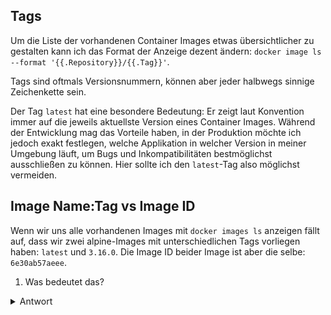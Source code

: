 ## Tags
Um die Liste der vorhandenen Container Images etwas übersichtlicher zu gestalten kann ich das Format der Anzeige dezent ändern: `docker image ls --format '{{.Repository}}/{{.Tag}}'`. 

Tags sind oftmals Versionsnummern, können aber jeder halbwegs sinnige Zeichenkette sein.

Der Tag `latest` hat eine besondere Bedeutung: Er zeigt laut Konvention immer auf die jeweils aktuellste Version eines Container Images. Während der Entwicklung mag das Vorteile haben, in der Produktion möchte ich jedoch exakt festlegen, welche Applikation in welcher Version in meiner Umgebung läuft, um Bugs und Inkompatibilitäten bestmöglichst ausschließen zu können. Hier sollte ich den `latest`-Tag also möglichst vermeiden.

## Image Name:Tag vs Image ID
Wenn wir uns alle vorhandenen Images mit `docker images ls` anzeigen fällt auf, dass wir zwei alpine-Images mit unterschiedlichen Tags vorliegen haben: `latest` und `3.16.0`. Die Image ID beider Image ist aber die selbe: `6e30ab57aeee`.

1) Was bedeutet das?

<details>
  <summary>Antwort</summary>
  <p>Eine Image ID ist eine eindeutige Referenz auf ein Container Image. Tags sind willkürlich gewählte Bezeichner und mehrere Tags können tatsächlich auf das gleiche Image mit der gleichen Image ID zeigen: Genau dies ist bei <code>alpine:latest</code> und <code>alpine:3.16.0</code> der Fall.</p>
</details> 

